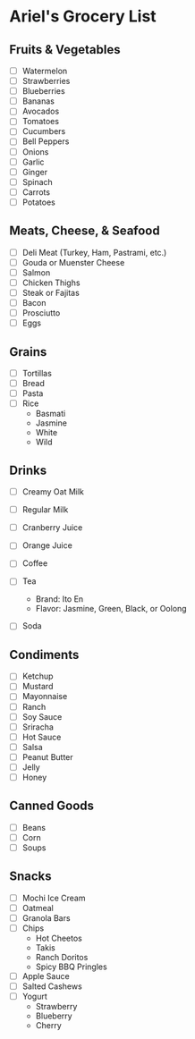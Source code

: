 # Ariel's Grocery List

## Fruits & Vegetables

- [ ] Watermelon
- [ ] Strawberries
- [ ] Blueberries
- [ ] Bananas
- [ ] Avocados
- [ ] Tomatoes
- [ ] Cucumbers
- [ ] Bell Peppers
- [ ] Onions
- [ ] Garlic
- [ ] Ginger
- [ ] Spinach
- [ ] Carrots
- [ ] Potatoes

## Meats, Cheese, & Seafood

- [ ] Deli Meat (Turkey, Ham, Pastrami, etc.)
- [ ] Gouda or Muenster Cheese
- [ ] Salmon
- [ ] Chicken Thighs
- [ ] Steak or Fajitas
- [ ] Bacon
- [ ] Prosciutto
- [ ] Eggs

## Grains

- [ ] Tortillas
- [ ] Bread
- [ ] Pasta
- [ ] Rice
  - Basmati
  - Jasmine
  - White
  - Wild

## Drinks

- [ ] Creamy Oat Milk
- [ ] Regular Milk
- [ ] Cranberry Juice
- [ ] Orange Juice
- [ ] Coffee
- [ ] Tea
  - Brand: Ito En
  - Flavor: Jasmine, Green, Black, or Oolong

- [ ] Soda

## Condiments

- [ ] Ketchup
- [ ] Mustard
- [ ] Mayonnaise
- [ ] Ranch
- [ ] Soy Sauce
- [ ] Sriracha
- [ ] Hot Sauce
- [ ] Salsa
- [ ] Peanut Butter
- [ ] Jelly
- [ ] Honey

## Canned Goods

- [ ] Beans
- [ ] Corn
- [ ] Soups

## Snacks

- [ ] Mochi Ice Cream
- [ ] Oatmeal
- [ ] Granola Bars
- [ ] Chips
  - Hot Cheetos
  - Takis
  - Ranch Doritos
  - Spicy BBQ Pringles
- [ ] Apple Sauce
- [ ] Salted Cashews
- [ ] Yogurt
  - Strawberry
  - Blueberry
  - Cherry
